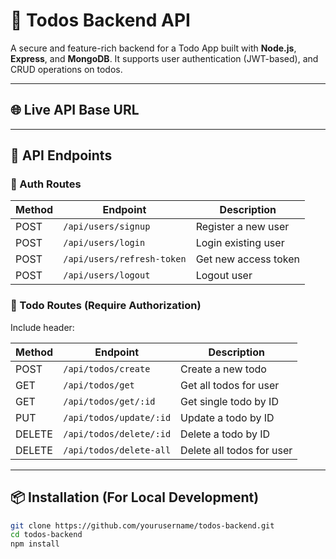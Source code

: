 # 📝 Todos Backend API

A secure and feature-rich backend for a Todo App built with **Node.js**, **Express**, and **MongoDB**. It supports user authentication (JWT-based), and CRUD operations on todos.

---

## 🌐 Live API Base URL


---

## 🚀 API Endpoints

### 👤 Auth Routes

| Method | Endpoint                          | Description             |
|--------|-----------------------------------|-------------------------|
| POST   | `/api/users/signup`               | Register a new user     |
| POST   | `/api/users/login`                | Login existing user     |
| POST   | `/api/users/refresh-token`        | Get new access token    |
| POST   | `/api/users/logout`               | Logout user             |

### 📝 Todo Routes (Require Authorization)

Include header:


| Method | Endpoint                         | Description                 |
|--------|----------------------------------|-----------------------------|
| POST   | `/api/todos/create`              | Create a new todo           |
| GET    | `/api/todos/get`                 | Get all todos for user      |
| GET    | `/api/todos/get/:id`             | Get single todo by ID       |
| PUT    | `/api/todos/update/:id`          | Update a todo by ID         |
| DELETE | `/api/todos/delete/:id`          | Delete a todo by ID         |
| DELETE | `/api/todos/delete-all`          | Delete all todos for user   |

---

## 📦 Installation (For Local Development)

```bash
git clone https://github.com/yourusername/todos-backend.git
cd todos-backend
npm install
